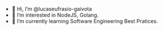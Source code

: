 - 👋 Hi, I’m @lucaseufrasio-gaivota
- 👀 I’m interested in NodeJS, Golang.
- 🌱 I’m currently learning Software Engineering Best Pratices.
